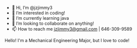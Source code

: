 - 👋 Hi, I’m @jzjimmy3
- 👀 I’m interested in coding!
- 🌱 I’m currently learning java
- 💞️ I’m looking to collaborate on anything!
- 📫 How to reach me jzjimmy3@gmail.com | 646-309-9589

Hello! I'm a Mechanical Engineering Major, but I love to code! 
<!---
jzjimmy3/jzjimmy3 is a ✨ special ✨ repository because its `README.md` (this file) appears on your GitHub profile.
You can click the Preview link to take a look at your changes.
--->
